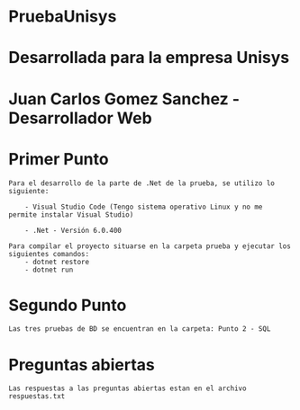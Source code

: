 # PruebaUnisys

# Desarrollada para la empresa Unisys
# Juan Carlos Gomez Sanchez - Desarrollador Web

# Primer Punto
    Para el desarrollo de la parte de .Net de la prueba, se utilizo lo siguiente:

        - Visual Studio Code (Tengo sistema operativo Linux y no me permite instalar Visual Studio)

        - .Net - Versión 6.0.400

    Para compilar el proyecto situarse en la carpeta prueba y ejecutar los siguientes comandos:
        - dotnet restore
        - dotnet run

# Segundo Punto
    Las tres pruebas de BD se encuentran en la carpeta: Punto 2 - SQL

# Preguntas abiertas
    Las respuestas a las preguntas abiertas estan en el archivo respuestas.txt

